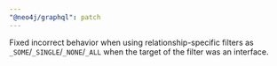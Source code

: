 ```yaml
---
"@neo4j/graphql": patch
---
```


Fixed incorrect behavior when using relationship-specific filters as `_SOME`/`_SINGLE`/`_NONE`/`_ALL` when the target of the filter was an interface. 
